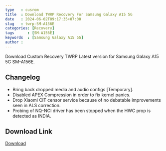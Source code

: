 ```yaml
---
type   : cusrom
title  : Download TWRP Recovery For Samsung Galaxy A15 5G
date   : 2024-06-02T09:17:35+07:00
slug   : twrp-SM-A156E
categories: [Recovery]
tags      : [SM-A156E]
keywords  : [Samsung Galaxy A15 5G]
author :
---
```


Download Custom Recovery TWRP Latest version for Samsung Galaxy A15 5G SM-A156E.

## Changelog
- Bring back dropped media and audio configs [Temporary].
- Disabled APEX Compression in order to fix kernel panics.
- Drop Xiaomi CIT censor service because of no debatable improvements seen in ALS correction.
- Probing of NQ-NCI driver has been stopped when the HWC prop is detected as INDIA.

## Download Link
[Download](/)

